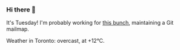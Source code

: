 ### Hi there :wave:

It's Tuesday! I'm probably working for [this bunch](https://github.com/kohofinancial), maintaining a Git mailmap.

Weather in Toronto: overcast, at +12°C.
